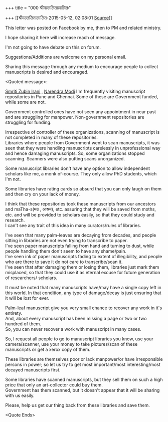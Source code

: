 +++
title = "000 श्रीमल्ललितालालितः"

+++
[[श्रीमल्ललितालालितः	2015-05-12, 02:08:01 [Source](https://groups.google.com/g/samskrita/c/308NrSM_Dds)]]



This letter was posted on Facebook by me, then to PM and related ministry.  

I hope sharing it here will increase reach of message.  

I'm not going to have debate on this on forum.  

Suggestions/Additions are welcome on my personal email.  

Sharing this message through any medium to encourage people to collect manuscripts is desired and encouraged.  
  

\<Quoted message>:  
  

[Smriti Zubin Irani](https://www.facebook.com/Smriti.Irani.Official) , [Narendra Modi](https://www.facebook.com/narendramodi) I'm frequently visiting manuscript repositories in Pune and Chennai. Some of these are Government funded, while some are not.

Government controlled ones have not seen any appointment in near past and are struggling for manpower. Non-government repositories are struggling for funding.

Irrespective of controller of these organizations, scanning of manuscript is not completed in many of these repositories.  
Libraries where people from Government went to scan manuscripts, it was seen that they were handling manuscripts carelessly in unprofessional way and hence damaging manuscripts. So, some organizations stopped scanning. Scanners were also putting scans unorganized.

Some manuscript libraries don't have any option to allow independent scholars like me, a monk of-course. They only allow PhD students, which I'm not.

Some libraries have rating cards so absurd that you can only laugh on them and then cry on your lack of money.

I think that these repositories took these manuscripts from our ancestors and maTha-s(मठ , आश्रम), etc. assuring that they will be saved from moths, etc. and will be provided to scholars easily, so that they could study and research.  
I can't see any trait of this idea in many curators/rules of libraries.

I've seen that many palm-leaves are decaying from decades, and people sitting in libraries are not even trying to transcribe to paper.  
I've seen paper manuscripts falling from hand and turning to dust, while people handling them don't seem to have any shame/pain.  
I've seen ink of paper manuscripts fading to extent of illegibility, and people who are there to save it do not care to transcribe/scan it.  
I've seen that after damaging them or losing them, libraries just mark them misplaced, so that they could use it as eternal excuse for future generation of researchers/ scholars.

It must be noted that many manuscripts have/may have a single copy left in this world. In that condition, any type of damage/decay is just ensuring that it will be lost for ever.

Palm-leaf manuscript give you very small chance to recover any work in it's entirety.  
And, about every manuscript has been missing a page or two or two hundred of them.  
So, you can never recover a work with manuscript in many cases.

So, I request all people to go to manuscript libraries you know, use your camera/scanner, use your money to take pictures/scan of these manuscripts or get a xerox copy of them.

These libraries are themselves poor or lack manpower/or have irresponsible persons in power; so let us try to get most important/most interesting/most decayed manuscripts first.

Some libraries have scanned manuscripts, but they sell them on such a high price that only an art-collector could buy them.  
Government has them scanned, but it doesn't appear that it will be sharing with us easily.

Please, help us get our thing back from these libraries and save them.

\<Quote Ends>  

  

